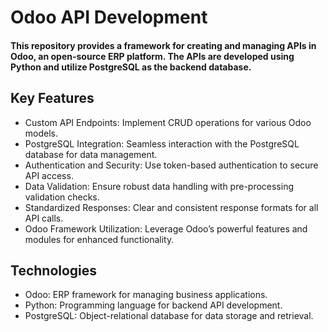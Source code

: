 # Odoo API Development
#### This repository provides a framework for creating and managing APIs in Odoo, an open-source ERP platform. The APIs are developed using Python and utilize PostgreSQL as the backend database.

## Key Features
  - Custom API Endpoints: Implement CRUD operations for various Odoo models.
  - PostgreSQL Integration: Seamless interaction with the PostgreSQL database for data management.
  - Authentication and Security: Use token-based authentication to secure API access.
  - Data Validation: Ensure robust data handling with pre-processing validation checks.
  - Standardized Responses: Clear and consistent response formats for all API calls.
  - Odoo Framework Utilization: Leverage Odoo’s powerful features and modules for enhanced functionality.
## Technologies
  - Odoo: ERP framework for managing business applications.
  - Python: Programming language for backend API development.
  - PostgreSQL: Object-relational database for data storage and retrieval.
